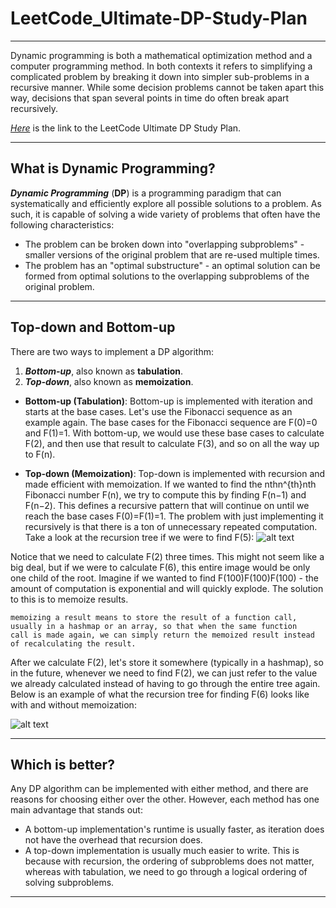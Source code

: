 # LeetCode_Ultimate-DP-Study-Plan
------

Dynamic programming is both a mathematical optimization method and a computer programming method. In both contexts it refers to simplifying a complicated problem by breaking it down into simpler sub-problems in a recursive manner. While some decision problems cannot be taken apart this way, decisions that span several points in time do often break apart recursively.

_[Here]_ is the link to the LeetCode Ultimate DP Study Plan.

[Here]: https://leetcode.com/study-plan/dynamic-programming/?progress=n5biiqs

------
## What is Dynamic Programming?

**_Dynamic Programming_** (**DP**) is a programming paradigm that can systematically and efficiently explore all possible solutions to a problem. As such, it is capable of solving a wide variety of problems that often have the following characteristics:
+ The problem can be broken down into "overlapping subproblems" - smaller versions of the original problem that are re-used multiple times.
+ The problem has an "optimal substructure" - an optimal solution can be formed from optimal solutions to the overlapping subproblems of the original problem.

------
## Top-down and Bottom-up
There are two ways to implement a DP algorithm:
1. **_Bottom-up_**, also known as **tabulation**.
2. **_Top-down_**, also known as **memoization**.


+ **Bottom-up (Tabulation)**:
Bottom-up is implemented with iteration and starts at the base cases. Let's use the Fibonacci sequence as an example again. The base cases for the Fibonacci sequence are
F(0)=0 and F(1)=1. With bottom-up, we would use these base cases to calculate F(2), and then use that result to calculate F(3),
and so on all the way up to F(n).


+ **Top-down (Memoization)**:
Top-down is implemented with recursion and made efficient with memoization. If we wanted to find the nthn^{th}nth Fibonacci number F(n), we try to compute this by
finding F(n−1) and F(n−2). This defines a recursive pattern that will continue on until we reach the base cases
F(0)=F(1)=1. The problem with just implementing it recursively is that there is a ton of unnecessary repeated computation. Take a look at the
recursion tree if we were to find F(5):
![alt text](https://leetcode.com/explore/learn/card/Figures/DP1/C1A2_1.png "Recursion Tree")

Notice that we need to calculate F(2) three times. This might not seem like a big deal, but if we were to calculate F(6), this entire image would be only
one child of the root. Imagine if we wanted to find F(100)F(100)F(100) - the amount of computation is exponential and will quickly explode. The solution to this is to
memoize results.
```
memoizing a result means to store the result of a function call, usually in a hashmap or an array, so that when the same function
call is made again, we can simply return the memoized result instead of recalculating the result.
```

After we calculate F(2), let's store it somewhere (typically in a hashmap), so in the future, whenever we need to find F(2), we can just refer to the value we already calculated instead of having to go through the entire tree again. Below is an example of what the recursion tree for finding F(6) looks like with and without memoization:

![alt text](https://leetcode.com/5348c11c-a10a-44ea-b97d-b621de98782a "Recursion Tree")

------
## Which is better?

Any DP algorithm can be implemented with either method, and there are reasons for choosing either over the other. However, each method has one main
advantage that stands out:
+ A bottom-up implementation's runtime is usually faster, as iteration does not have the overhead that recursion does.
+ A top-down implementation is usually much easier to write. This is because with recursion, the ordering of subproblems does not matter, whereas with
tabulation, we need to go through a logical ordering of solving subproblems.
------
